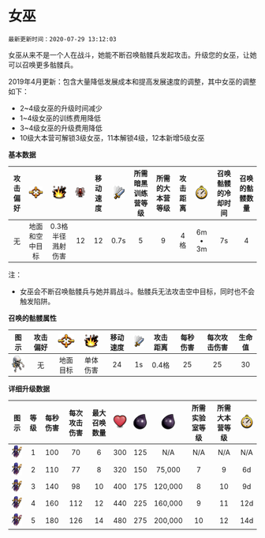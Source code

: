 # 女巫

`最新更新时间：2020-07-29 13:12:03`

女巫从来不是一个人在战斗，她能不断召唤骷髅兵发起攻击。升级您的女巫，让她可以召唤更多骷髅兵。

2019年4月更新：包含大量降低发展成本和提高发展速度的调整，其中女巫的调整如下：
- 2~4级女巫的升级时间减少
- 1~4级女巫的训练费用降低
- 3~4级女巫的升级费用降低
- 10级大本营可解锁3级女巫，11本解锁4级，12本新增5级女巫


**基本数据**

|攻击偏好|![目标](/wiki/Other/Target.png "目标")|![攻击类型](/wiki/Other/AttackType.png "攻击类型")|![人口](/wiki/Other/Troops.png "人口")|移动速度|![攻击速度](/wiki/Other/Attack.png "攻击速度")|所需暗黑训练营等级|所需的大本营等级|攻击距离|![训练时间](/wiki/Other/Clock.png "训练时间")|召唤骷髅的冷却时间|召唤的骷髅数量|
|:-:|:-:|:-:|:-:|:-:|:-:|:-:|:-:|:-:|:-:|:-:|:-:|
|无|地面和空中目标|0.3格半径溅射伤害|12|12|0.7s|5|9|4格|6m • 3m|7s|4|

注：
- 女巫会不断召唤骷髅兵与她并肩战斗。骷髅兵无法攻击空中目标，同时也不会触发陷阱。


**召唤的骷髅属性**

|图示|攻击偏好|![目标](/wiki/Other/Target.png "目标")|![攻击类型](/wiki/Other/AttackType.png "攻击类型")|移动速度|![攻击速度](/wiki/Other/Attack.png "攻击速度")|攻击距离|每秒伤害|每次攻击伤害|生命值|
|:-:|:-:|:-:|:-:|:-:|:-:|:-:|:-:|:-:|:-:|
|![Skeleton](/wiki/Troops/HomeVillage/Witch/Skeleton.png)|无|地面目标|单体伤害|24|1s|0.4格|25|25|30|



**详细升级数据**

|图示|等级|每秒伤害|每次攻击伤害|最大召唤数量|![生命值](/wiki/Other/Heart.png "生命值")|![建造所需资源](/wiki/Other/Dark_Elixir.png "建造所需资源")|![升级所需资源](/wiki/Other/Dark_Elixir.png "升级所需资源")|所需实验室等级|所需大本营等级|![升级所需时间](/wiki/Other/Clock.png "升级所需时间")|
|:-:|:-:|:-:|:-:|:-:|:-:|:-:|:-:|:-:|:-:|:-:|
|![Witch](/wiki/Troops/HomeVillage/Witch/Lv1-2.png)|1|100|70	|6	|300|125|N/A	|N/A|N/A|	N/A|
|![Witch](/wiki/Troops/HomeVillage/Witch/Lv1-2.png)|2|110|77	|8	|320|150|75,000	|7	|9	|6d|
|![Witch](/wiki/Troops/HomeVillage/Witch/Lv3-4.png)|3|140|98	|10	|400|175|120,000|8	|10	|9d|
|![Witch](/wiki/Troops/HomeVillage/Witch/Lv3-4.png)|4|160|112|	12	|440|225|160,000|9	|11	|12d|
|![Witch](/wiki/Troops/HomeVillage/Witch/Lv5.png)|5|180|126|	14	|480|275|200,000|10	|12	|14d|

